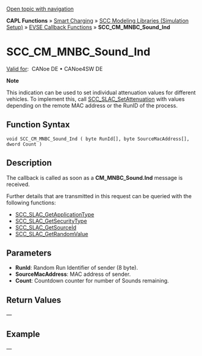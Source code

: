 [Open topic with navigation](../../../../../CANoeDEFamily.htm#Topics/CAPLFunctions/SmartCharging/Callbacks/CAPLfunctionSCCCMMNBCSoundInd.md)

**CAPL Functions** » [Smart Charging](../CAPLFunctionsSmartChargingOverview.md) » [SCC Modeling Libraries (Simulation Setup)](../CAPLFunctionsSmartChargingOverview.md#BMNodeayerDLL) » [EVSE Callback Functions](../CAPLFunctionsSmartChargingOverview.md#CallbackEVSE) » **SCC_CM_MNBC_Sound_Ind**

# SCC_CM_MNBC_Sound_Ind

[Valid for](../../../Shared/FeatureAvailability.md):  CANoe DE • CANoe4SW DE

**Note**

This indication can be used to set individual attenuation values for different vehicles. To implement this, call [SCC_SLAC_SetAttenuation](../Functions/CAPLfunctionSCCSLACSetAttenuation.md) with values depending on the remote MAC address or the RunID of the process.

## Function Syntax

```plaintext
void SCC_CM_MNBC_Sound_Ind ( byte RunId[], byte SourceMacAddress[], dword Count )
```

## Description

The callback is called as soon as a **CM_MNBC_Sound.Ind** message is received.

Further details that are transmitted in this request can be queried with the following functions:

- [SCC_SLAC_GetApplicationType](../Functions/CAPLfunctionSCCSLACGetApplicationType.md)
- [SCC_SLAC_GetSecurityType](../Functions/CAPLfunctionSCCSLACGetSecurityType.md)
- [SCC_SLAC_GetSourceId](../Functions/CAPLfunctionSCCSLACGetSourceId.md)
- [SCC_SLAC_GetRandomValue](../Functions/CAPLfunctionSCCSLACGetRandomValue.md)

## Parameters

- **RunId**: Random Run Identifier of sender (8 byte).
- **SourceMacAddress**: MAC address of sender.
- **Count**: Countdown counter for number of Sounds remaining.

## Return Values

—

## Example

—
